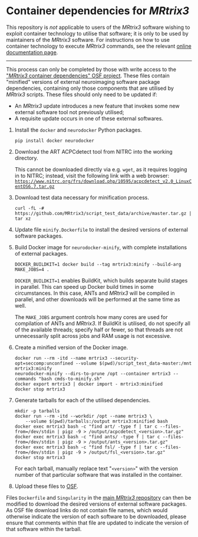# Container dependencies for *MRtrix3*

This repository is *not* applicable to users of the *MRtrix3* software wishing to
exploit container technology to utilise that software; it is only to be used by
maintainers of the *MRtrix3* software. For instructions on how to use container
technology to execute *MRtrix3* commands, see the relevant [online documentation
page](https://mrtrix.readthedocs.org/en/latest/instructions/using_containers.html).

-----

This process can only be completed by those with write access to the ["*MRtrix3* container dependencies" OSF project](https://osf.io/5rwp3/).
These files contain "minified" versions of external neuroimaging software package dependencies, containing only those components that are utilised by *MRtrix3* scripts.
These files should only need to be updated if:

-   An *MRtrix3* update introduces a new feature that invokes some new external software tool not previously utilised;
-   A requisite update occurs in one of these external softwares.

1.  Install the `docker` and `neurodocker` Python packages.

    ````
    pip install docker neurodocker
    ````

2.  Download the ART ACPCdetect tool from NITRC into the working directory.

    This cannot be downloaded directly via e.g. `wget`, as it requires logging in to NITRC; instead, visit the following link with a web browser:
    [`https://www.nitrc.org/frs/download.php/10595/acpcdetect_v2.0_LinuxCentOS6.7.tar.gz`](https://www.nitrc.org/frs/download.php/10595/acpcdetect_v2.0_LinuxCentOS6.7.tar.gz)

3. Download test data necessary for minification process.

    ```
    curl -fL -# https://github.com/MRtrix3/script_test_data/archive/master.tar.gz | tar xz
    ```

4. Update file `minify.Dockerfile` to install the desired versions of external software packages.

5. Build Docker image for `neurodocker-minify`, with complete installations of external packages.

    ```
    DOCKER_BUILDKIT=1 docker build --tag mrtrix3:minify --build-arg MAKE_JOBS=4 .
    ```

    `DOCKER_BUILDKIT=1` enables BuildKit, which builds separate build stages in parallel.
    This can speed up Docker build times in some circumstances.
    In this case, ANTs and *MRtrix3* will be compiled in parallel, and other downloads will be performed at the same time as well.

    The `MAKE_JOBS` argument controls how many cores are used for compilation of ANTs and *MRtrix3*.
    If BuildKit is utilised, do not specify all of the available threads; specify half or fewer, so that threads are not unnecessarily split across jobs and RAM usage is not excessive.

6. Create a minified version of the Docker image.

    ```
    docker run --rm -itd --name mrtrix3 --security-opt=seccomp:unconfined --volume $(pwd)/script_test_data-master:/mnt mrtrix3:minify
    neurodocker-minify --dirs-to-prune /opt --container mrtrix3 --commands "bash cmds-to-minify.sh"
    docker export mrtrix3 | docker import - mrtrix3:minified
    docker stop mrtrix3
    ```

7. Generate tarballs for each of the utilised dependencies.

    ```
    mkdir -p tarballs
    docker run --rm -itd --workdir /opt --name mrtrix3 \
        --volume $(pwd)/tarballs:/output mrtrix3:minified bash
    docker exec mrtrix3 bash -c "find art/ -type f | tar c --files-from=/dev/stdin | pigz -9 > /output/acpcdetect_<version>.tar.gz"
    docker exec mrtrix3 bash -c "find ants/ -type f | tar c --files-from=/dev/stdin | pigz -9 > /output/ants_<version>.tar.gz"
    docker exec mrtrix3 bash -c "find fsl/ -type f | tar c --files-from=/dev/stdin | pigz -9 > /output/fsl_<version>.tar.gz"
    docker stop mrtrix3
    ```

    For each tarball, manually replace text "`<version>`" with the version number of that particular software that was installed in the container.

7.  Upload these files to [OSF](https://osf.io/nfx85/).

Files `Dockerfile` and `Singularity` in the [main *MRtrix3* repository](https://www.github.com/MRtrix3/mrtrix3) can then be modified to download the desired versions of external software packages.
As OSF file download links do not contain file names, which would otherwise indicate the version of each software to be downloaded, please ensure that comments within that file are updated to indicate the version of that software within the tarball.

